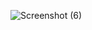 

![Screenshot (6)](https://github.com/user-attachments/assets/c8c90c9d-6354-454c-9b63-424fa88ac5d7)
